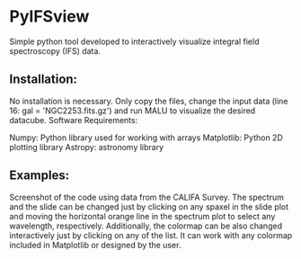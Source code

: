 # PyIFSview
Simple python tool developed to interactively visualize integral field spectroscopy (IFS) data.

## Installation:
No installation is necessary. Only copy the files, change the input data (line 16: gal = 'NGC2253.fits.gz')  and run MALU to visualize the desired datacube.
Software Requirements:

Numpy: Python library used for working with arrays
Matplotlib: Python 2D plotting library
Astropy: astronomy library

## Examples:

Screenshot of the code using data from the CALIFA Survey. The spectrum and the slide can be changed just by clicking on any spaxel in the slide plot and moving the horizontal orange line in the spectrum plot to select any wavelength, respectively. Additionally, the colormap can be also changed interactively just by clicking on any of the list. It can work with any colormap included in Matplotlib or designed by the user.
